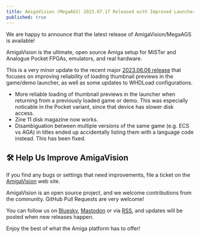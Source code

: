 ```yaml
---
title: AmigaVision (MegaAGS) 2023.07.17 Released with Improved Launcher Reliability
published: true
---
```


We are happy to announce that the latest release of AmigaVision/MegaAGS is available!

AmigaVision is the ultimate, open source Amiga setup for MiSTer and
Analogue Pocket FPGAs, emulators, and real hardware.

This is a very minor update to the recent major [2023.06.06 release] that focuses on improving reliability of loading thumbnail previews in the game/demo launcher, as well as some updates to WHDLoad configurations. 

* More reliable loading of thumbnail previews in the launcher when returning from a previously loaded game or demo. This was especially noticable in the Pocket variant, since that device has slower disk access.
* Zine 11 disk magazine now works.
* Disambiguation between multiple versions of the same game (e.g. ECS vs AGA) in titles ended up accidentally listing them with a language code instead. This has been fixed.

## 🛠️ Help Us Improve AmigaVision

If you find any bugs or settings that need improvements, file a ticket on the [AmigaVision] web site.

AmigaVision is an open source project, and we welcome contributions from the community. GitHub Pull Requests are very welcome!

You can follow us on [Bluesky], [Mastodon] or via [RSS], and updates will be posted when new releases happen.

Enjoy the best of what the Amiga platform has to offer!

[2023.06.06 release]:https://amiga.vision/2023.06.06
[AmigaVision]:https://amiga.vision
[Mastodon]:https://mastodon.social/@amiga_vision
[Bluesky]:https://bsky.app/profile/amiga.vision
[RSS]:https://amiga.vision/feed.xml
